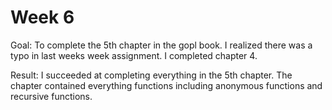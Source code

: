 # Week 6

Goal: To complete the 5th chapter in the gopl book. I realized there was a typo in last weeks week assignment. I completed chapter 4.

Result: I succeeded at completing everything in the 5th chapter. The chapter contained everything functions including anonymous functions and recursive functions.